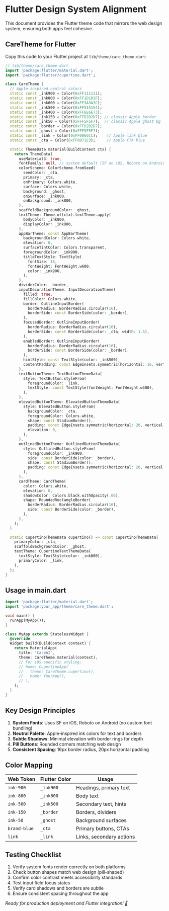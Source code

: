 # Flutter Design System Alignment

This document provides the Flutter theme code that mirrors the web design system, ensuring both apps feel cohesive.

## CareTheme for Flutter

Copy this code to your Flutter project at `lib/theme/care_theme.dart`:

```dart
// lib/theme/care_theme.dart
import 'package:flutter/material.dart';
import 'package:flutter/cupertino.dart';

class CareTheme {
  // Apple-inspired neutral colors
  static const _ink900 = Color(0xFF111111);
  static const _ink800 = Color(0xFF1D1D1F);
  static const _ink600 = Color(0xFF3A3A3C);
  static const _ink500 = Color(0xFF515154);
  static const _ink400 = Color(0xFF6E6E73);
  static const _ink150 = Color(0xFFD2D2D7); // classic Apple border
  static const _ink50 = Color(0xFFF5F5F7);  // classic Apple ghost bg
  static const _border = Color(0xFFD2D2D7);
  static const _ghost = Color(0xFFF5F5F7);
  static const _link = Color(0xFF0066CC);    // Apple link blue
  static const _cta = Color(0xFF0071E3);     // Apple CTA blue

  static ThemeData material(BuildContext ctx) {
    return ThemeData(
      useMaterial3: true,
      fontFamily: null, // system default (SF on iOS, Roboto on Android)
      colorScheme: ColorScheme.fromSeed(
        seedColor: _cta,
        primary: _cta,
        onPrimary: Colors.white,
        surface: Colors.white,
        background: _ghost,
        onSurface: _ink800,
        onBackground: _ink800,
      ),
      scaffoldBackgroundColor: _ghost,
      textTheme: Theme.of(ctx).textTheme.apply(
        bodyColor: _ink800,
        displayColor: _ink900,
      ),
      appBarTheme: const AppBarTheme(
        backgroundColor: Colors.white,
        elevation: 0,
        surfaceTintColor: Colors.transparent,
        foregroundColor: _ink900,
        titleTextStyle: TextStyle(
          fontSize: 18,
          fontWeight: FontWeight.w600,
          color: _ink900,
        ),
      ),
      dividerColor: _border,
      inputDecorationTheme: InputDecorationTheme(
        filled: true,
        fillColor: Colors.white,
        border: OutlineInputBorder(
          borderRadius: BorderRadius.circular(16),
          borderSide: const BorderSide(color: _border),
        ),
        focusedBorder: OutlineInputBorder(
          borderRadius: BorderRadius.circular(16),
          borderSide: const BorderSide(color: _cta, width: 1.5),
        ),
        enabledBorder: OutlineInputBorder(
          borderRadius: BorderRadius.circular(16),
          borderSide: const BorderSide(color: _border),
        ),
        hintStyle: const TextStyle(color: _ink500),
        contentPadding: const EdgeInsets.symmetric(horizontal: 16, vertical: 14),
      ),
      textButtonTheme: TextButtonThemeData(
        style: TextButton.styleFrom(
          foregroundColor: _link,
          textStyle: const TextStyle(fontWeight: FontWeight.w500),
        ),
      ),
      elevatedButtonTheme: ElevatedButtonThemeData(
        style: ElevatedButton.styleFrom(
          backgroundColor: _cta,
          foregroundColor: Colors.white,
          shape: const StadiumBorder(),
          padding: const EdgeInsets.symmetric(horizontal: 20, vertical: 12),
          elevation: 0,
        ),
      ),
      outlinedButtonTheme: OutlinedButtonThemeData(
        style: OutlinedButton.styleFrom(
          foregroundColor: _ink900,
          side: const BorderSide(color: _border),
          shape: const StadiumBorder(),
          padding: const EdgeInsets.symmetric(horizontal: 20, vertical: 12),
        ),
      ),
      cardTheme: CardTheme(
        color: Colors.white,
        elevation: 0,
        shadowColor: Colors.black.withOpacity(.06),
        shape: RoundedRectangleBorder(
          borderRadius: BorderRadius.circular(16),
          side: const BorderSide(color: _border),
        ),
      ),
    );
  }

  static CupertinoThemeData cupertino() => const CupertinoThemeData(
    primaryColor: _cta,
    scaffoldBackgroundColor: _ghost,
    textTheme: CupertinoTextThemeData(
      textStyle: TextStyle(color: _ink800),
      primaryColor: _link,
    ),
  );
}
```

## Usage in main.dart

```dart
import 'package:flutter/material.dart';
import 'package:your_app/theme/care_theme.dart';

void main() {
  runApp(MyApp());
}

class MyApp extends StatelessWidget {
  @override
  Widget build(BuildContext context) {
    return MaterialApp(
      title: 'CareAI',
      theme: CareTheme.material(context),
      // For iOS-specific styling:
      // home: CupertinoApp(
      //   theme: CareTheme.cupertino(),
      //   home: YourApp(),
      // ),
    );
  }
}
```

## Key Design Principles

1. **System Fonts**: Uses SF on iOS, Roboto on Android (no custom font bundling)
2. **Neutral Palette**: Apple-inspired ink colors for text and borders
3. **Subtle Shadows**: Minimal elevation with border rings for depth
4. **Pill Buttons**: Rounded corners matching web design
5. **Consistent Spacing**: 16px border radius, 20px horizontal padding

## Color Mapping

| Web Token | Flutter Color | Usage |
|-----------|---------------|-------|
| `ink-900` | `_ink900` | Headings, primary text |
| `ink-800` | `_ink800` | Body text |
| `ink-500` | `_ink500` | Secondary text, hints |
| `ink-150` | `_border` | Borders, dividers |
| `ink-50` | `_ghost` | Background surfaces |
| `brand-blue` | `_cta` | Primary buttons, CTAs |
| `link` | `_link` | Links, secondary actions |

## Testing Checklist

1. Verify system fonts render correctly on both platforms
2. Check button shapes match web design (pill-shaped)
3. Confirm color contrast meets accessibility standards
4. Test input field focus states
5. Verify card shadows and borders are subtle
6. Ensure consistent spacing throughout the app

*Ready for production deployment and Flutter integration! 🚀*
